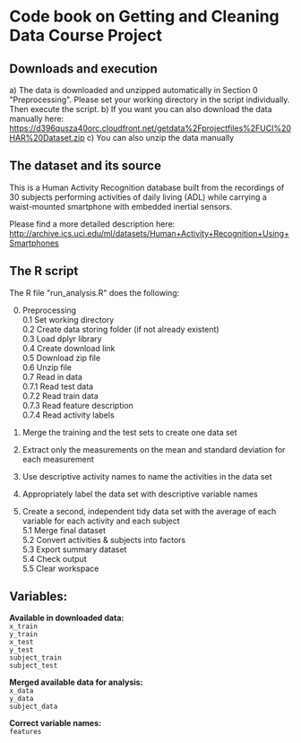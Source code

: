 # **Code book on Getting and Cleaning Data Course Project**

## **Downloads and execution**

a) The data is downloaded and unzipped automatically in Section 0 "Preprocessing". Please set your working directory in the script individually. Then execute the script.
b) If you want you can also download the data manually here: https://d396qusza40orc.cloudfront.net/getdata%2Fprojectfiles%2FUCI%20HAR%20Dataset.zip
c) You can also unzip the data manually


## **The dataset and its source**

This is a Human Activity Recognition database built from the recordings of 30 subjects performing activities of daily living (ADL) while carrying a waist-mounted smartphone with embedded inertial sensors.

Please find a more detailed description here: http://archive.ics.uci.edu/ml/datasets/Human+Activity+Recognition+Using+Smartphones


## **The R script**

The R file "run_analysis.R" does the following:

0. Preprocessing  
0.1 Set working directory  
0.2 Create data storing folder (if not already existent)  
0.3 Load dplyr library  
  0.4 Create download link  
  0.5 Download zip file  
  0.6 Unzip file  
  0.7 Read in data  
        0.7.1 Read test data  
        0.7.2 Read train data  
        0.7.3 Read feature description  
        0.7.4 Read activity labels   

1. Merge the training and the test sets to create one data set   

2. Extract only the measurements on the mean and standard deviation for each measurement  

3. Use descriptive activity names to name the activities in the data set 

4. Appropriately label the data set with descriptive variable names  

5. Create a second, independent tidy data set with the average of each variable for each activity and each subject  
  5.1 Merge final dataset  
  5.2 Convert activities & subjects into factors  
  5.3 Export summary dataset  
  5.4 Check output  
  5.5 Clear workspace  


## **Variables:** 

**Available in downloaded data:**  
`x_train`    
`y_train`  
`x_test`  
`y_test`  
`subject_train`  
`subject_test`  

**Merged available data for analysis:**  
`x_data`  
`y_data`   
`subject_data`    

**Correct variable names:**  
`features`  